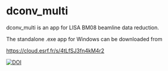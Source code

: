 # dconv_multi
dconv_multi is an app for LISA BM08 beamline data reduction. 

The standalone .exe app for Windows can be downloaded from

https://cloud.esrf.fr/s/4tLfSJ3fn4kM4r2

[![DOI](https://zenodo.org/badge/712329511.svg)](https://zenodo.org/doi/10.5281/zenodo.10058600)
